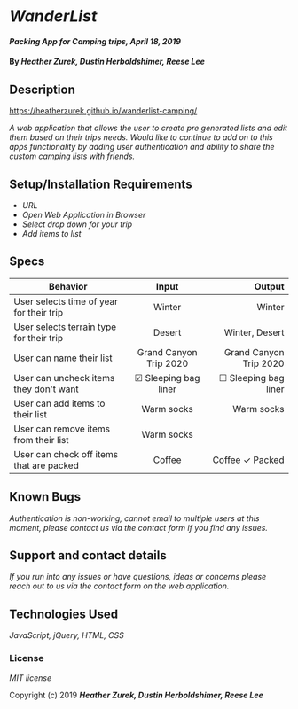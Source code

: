 # _WanderList_

#### _Packing App for Camping trips, April 18, 2019_

#### By _**Heather Zurek, Dustin Herboldshimer, Reese Lee**_

## Description

https://heatherzurek.github.io/wanderlist-camping/

_A web application that allows the user to create pre generated lists and edit them based on their trips needs. Would like to continue to add on to this apps functionality by adding user authentication and ability to share the custom camping lists with friends._

## Setup/Installation Requirements

* _URL_
* _Open Web Application in Browser_
* _Select drop down for your trip_
* _Add items to list_


## Specs

| Behavior | Input | Output |
| ------------- |:-------------:| -----:|
| User selects time of year for their trip | Winter | Winter |
| User selects terrain type for their trip | Desert | Winter, Desert |
| User can name their list | Grand Canyon Trip 2020 | Grand Canyon Trip 2020 |
| User can uncheck items they don't want | ☑ Sleeping bag liner | ☐ Sleeping bag liner |
| User can add items to their list | Warm socks | Warm socks |
| User can remove items from their list | Warm socks | |
| User can check off items that are packed | Coffee | Coffee ✓ Packed |

## Known Bugs

_Authentication is non-working, cannot email to multiple users at this moment, please contact us via the contact form if you find any issues._

## Support and contact details

_If you run into any issues or have questions, ideas or concerns please reach out to us via the contact form on the web application._

## Technologies Used

_JavaScript, jQuery, HTML, CSS_

### License

*MIT license*

Copyright (c) 2019 **_Heather Zurek, Dustin Herboldshimer, Reese Lee_**
